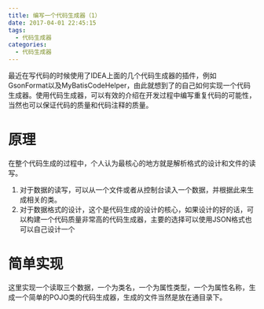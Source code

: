 ```yaml
---
title: 编写一个代码生成器（1）
date: 2017-04-01 22:45:15
tags:
  - 代码生成器
categories:
  - 代码生成器
---
```


最近在写代码的时候使用了IDEA上面的几个代码生成器的插件，例如GsonFormat以及MyBatisCodeHelper，由此就想到了的自己如何实现一个代码生成器。使用代码生成器，可以有效的介绍在开发过程中编写重复代码的可能性，当然也可以保证代码的质量和代码注释的质量。

# 原理

在整个代码生成的过程中，个人认为最核心的地方就是解析格式的设计和文件的读写。

1. 对于数据的读写，可以从一个文件或者从控制台读入一个数据，并根据此来生成相关的类。
2. 对于数据格式的设计，这个是代码生成的设计的核心，如果设计的好的话，可以构建一个代码质量非常高的代码生成器，主要的选择可以使用JSON格式也可以自己设计一个

# 简单实现

这里实现一个读取三个数据，一个为类名，一个为属性类型，一个为属性名称，生成一个简单的POJO类的代码生成器，生成的文件当然是放在通目录下。

